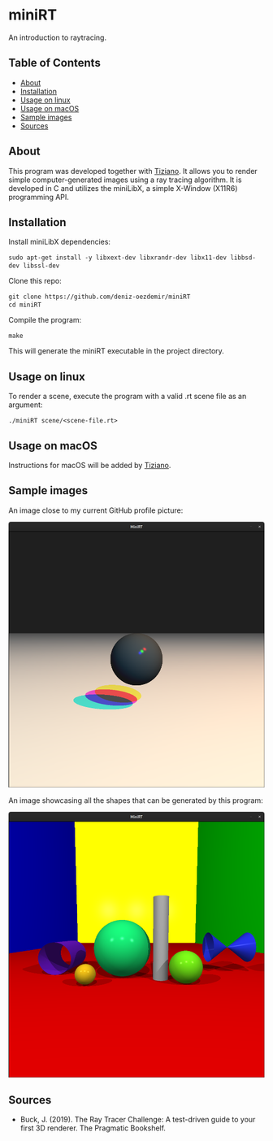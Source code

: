 # miniRT

An introduction to raytracing.

## Table of Contents
- [About](#about)
- [Installation](#installation)
- [Usage on linux](#usage-on-linux)
- [Usage on macOS](#usage-on-macos)
- [Sample images](#sample-images)
- [Sources](#sources)

## About

This program was developed together with [Tiziano](https://github.com/tiziaco). It allows you to render simple computer-generated images using a ray tracing algorithm. It is developed in C and utilizes the miniLibX, a simple X-Window (X11R6) programming API.

## Installation
Install miniLibX dependencies:
```
sudo apt-get install -y libxext-dev libxrandr-dev libx11-dev libbsd-dev libssl-dev
```

Clone this repo:
```
git clone https://github.com/deniz-oezdemir/miniRT
cd miniRT
```

Compile the program:
```
make
```

This will generate the miniRT executable in the project directory.

## Usage on linux
To render a scene, execute the program with a valid .rt scene file as an argument:
```
./miniRT scene/<scene-file.rt>
```

## Usage on macOS
Instructions for macOS will be added by [Tiziano](https://github.com/tiziaco).

## Sample images
An image close to my current GitHub profile picture:

![rainbow sphere](./img/rainbow_sphere.png)

An image showcasing all the shapes that can be generated by this program:

![many objects](./img/many_objects.png)

## Sources
- Buck, J. (2019). The Ray Tracer Challenge: A test-driven guide to your first 3D renderer. The Pragmatic Bookshelf.
